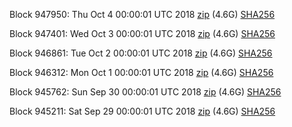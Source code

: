 Block 947950: Thu Oct  4 00:00:01 UTC 2018 [zip](https://dash-bootstrap.ams3.digitaloceanspaces.com/mainnet/2018-10-04/bootstrap.dat.zip) (4.6G) [SHA256](https://dash-bootstrap.ams3.digitaloceanspaces.com/mainnet/2018-10-04/sha256.txt)

Block 947401: Wed Oct  3 00:00:01 UTC 2018 [zip](https://dash-bootstrap.ams3.digitaloceanspaces.com/mainnet/2018-10-03/bootstrap.dat.zip) (4.6G) [SHA256](https://dash-bootstrap.ams3.digitaloceanspaces.com/mainnet/2018-10-03/sha256.txt)

Block 946861: Tue Oct  2 00:00:01 UTC 2018 [zip](https://dash-bootstrap.ams3.digitaloceanspaces.com/mainnet/2018-10-02/bootstrap.dat.zip) (4.6G) [SHA256](https://dash-bootstrap.ams3.digitaloceanspaces.com/mainnet/2018-10-02/sha256.txt)

Block 946312: Mon Oct  1 00:00:01 UTC 2018 [zip](https://dash-bootstrap.ams3.digitaloceanspaces.com/mainnet/2018-10-01/bootstrap.dat.zip) (4.6G) [SHA256](https://dash-bootstrap.ams3.digitaloceanspaces.com/mainnet/2018-10-01/sha256.txt)

Block 945762: Sun Sep 30 00:00:01 UTC 2018 [zip](https://dash-bootstrap.ams3.digitaloceanspaces.com/mainnet/2018-09-30/bootstrap.dat.zip) (4.6G) [SHA256](https://dash-bootstrap.ams3.digitaloceanspaces.com/mainnet/2018-09-30/sha256.txt)

Block 945211: Sat Sep 29 00:00:01 UTC 2018 [zip](https://dash-bootstrap.ams3.digitaloceanspaces.com/mainnet/2018-09-29/bootstrap.dat.zip) (4.6G) [SHA256](https://dash-bootstrap.ams3.digitaloceanspaces.com/mainnet/2018-09-29/sha256.txt)
